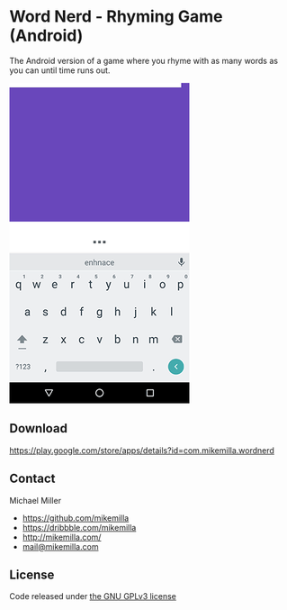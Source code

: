 # Word Nerd - Rhyming Game (Android)

The Android version of a game where you rhyme with as many words as you can until time runs out.

![alt tag](https://raw.githubusercontent.com/mikemilla/wordnerd-android/master/screenshot.gif)

## Download

https://play.google.com/store/apps/details?id=com.mikemilla.wordnerd

## Contact

Michael Miller

- https://github.com/mikemilla
- https://dribbble.com/mikemilla
- http://mikemilla.com/
- mail@mikemilla.com

## License

Code released under [the GNU GPLv3 license](http://choosealicense.com/licenses/gpl-3.0/)
